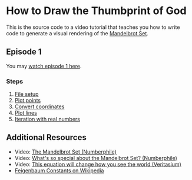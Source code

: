 # How  to Draw the Thumbprint of God

This is the source code to a video tutorial that teaches you how to
write code to generate a visual rendering of the [Mandelbrot Set](https://en.wikipedia.org/wiki/Mandelbrot_set).

## Episode 1

You may [watch episode 1 here](https://www.youtube.com/watch?v=45H71xfm5u8).

### Steps

1. [File setup](https://github.com/airportyh/thumbprint-of-god/commit/c4471e5fa65b9a46a152ba74c8afe5be07684484)
2. [Plot points](https://github.com/airportyh/thumbprint-of-god/commit/ae6b485f90e56ea0041556cb132a38c252ac85f9)
3. [Convert coordinates](https://github.com/airportyh/thumbprint-of-god/commit/aac8f8f57f9cacd0eefeed5cc9b4c018a4a17ea4)
4. [Plot lines](https://github.com/airportyh/thumbprint-of-god/commit/3b86fe9c2251f54b2dbabc8962e91ac64eadb88d)
5. [Iteration with real numbers](https://github.com/airportyh/thumbprint-of-god/commit/a8357b814cd97b97e1091acd401e074cfca55c00)

## Additional Resources

* Video: [The Mandelbrot Set (Numberphile)](https://www.youtube.com/watch?v=NGMRB4O922I)
* Video: [What's so special about the Mandelbrot Set? (Numberphile)](https://www.youtube.com/watch?v=FFftmWSzgmk)
* Video: [This equation will change how you see the world (Veritasium)](https://www.youtube.com/watch?v=ovJcsL7vyrk)
* [Feigenbaum Constants on Wikipedia](https://en.wikipedia.org/wiki/Feigenbaum_constants)
